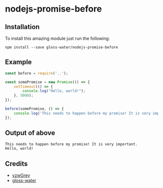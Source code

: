 # nodejs-promise-before

## Installation
To install this amazing module just run the following:
```
npm install --save gloss-water/nodejs-promise-before
```

## Example
```js
const before = require('..');

const somePromise = new Promise(() => {
	setTimeout(() => {
		console.log("Hello, world!");
	}, 5000);
});

before(somePromise, () => {
	console.log('This needs to happen before my promise! It is very important.');
});
```

## Output of above
```sh
This needs to happen before my promise! It is very important.
Hello, world!
```

## Credits
* [vzwGrey](https://www.github.com/vzwGrey)
* [gloss-water](https://www.github.com/gloss-water)